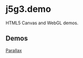 j5g3.demo
=========

HTML5 Canvas and WebGL demos.

Demos
-----

[Parallax](https://j5g3.github.io/demo/#parallax)

